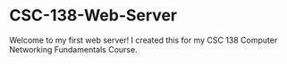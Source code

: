 # CSC-138-Web-Server

Welcome to my first web server! I created this for my CSC 138 Computer Networking Fundamentals Course.
